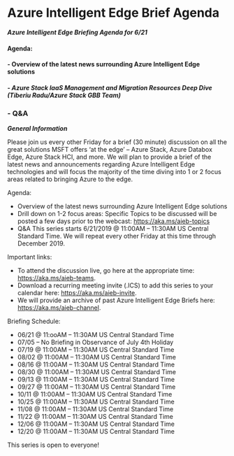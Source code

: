 # Azure Intelligent Edge Brief Agenda

***Azure Intelligent Edge Briefing Agenda for 6/21***

#### Agenda: ##
#### -	Overview of the latest news surrounding Azure Intelligent Edge solutions ###
##### -	Azure Stack IaaS Management and Migration Resources Deep Dive (Tiberiu Radu/Azure Stack GBB Team) ###
### -	Q&A ###




***General Information***

Please join us every other Friday for a brief (30 minute) discussion on all the great solutions MSFT offers ‘at the edge’ – Azure Stack, Azure Databox Edge, Azure Stack HCI, and more.  We will plan to provide a brief of the latest news and announcements regarding Azure Intelligent Edge technologies and will focus the majority of the time diving into 1 or 2 focus areas related to bringing Azure to the edge.

Agenda:
-	Overview of the latest news surrounding Azure Intelligent Edge solutions
-	Drill down on 1-2 focus areas:  Specific Topics to be discussed will be posted a few days prior to the webcast:  https://aka.ms/aieb-topics
-	Q&A
This series starts 6/21/2019 @ 11:00AM – 11:30AM US Central Standard Time.  We will repeat every other Friday at this time through December 2019.  

Important links:
-	To attend the discussion live, go here at the appropriate time:  https://aka.ms/aieb-teams.  
-	Download a recurring meeting invite (.ICS) to add this series to your calendar here:  https://aka.ms/aieb-invite.
-	We will provide an archive of past Azure Intelligent Edge Briefs here:  https://aka.ms/aieb-channel.

Briefing Schedule:

-	06/21 @ 11:ooAM – 11:30AM US Central Standard Time
-	07/05 – No Briefing in Observance of July 4th Holiday
-	07/19 @ 11:00AM – 11:30AM US Central Standard Time
-	08/02 @ 11:00AM – 11:30AM US Central Standard Time
-	08/16 @ 11:00AM – 11:30AM US Central Standard Time
-	08/30 @ 11:00AM – 11:30AM US Central Standard Time
-	09/13 @ 11:00AM – 11:30AM US Central Standard Time
-	09/27 @ 11:00AM – 11:30AM US Central Standard Time
-	10/11 @ 11:00AM – 11:30AM US Central Standard Time
-	10/25 @ 11:00AM – 11:30AM US Central Standard Time
-	11/08 @ 11:00AM – 11:30AM US Central Standard Time
-	11/22 @ 11:00AM – 11:30AM US Central Standard Time
-	12/06 @ 11:00AM – 11:30AM US Central Standard Time
-	12/20 @ 11:00AM – 11:30AM US Central Standard Time

This series is open to everyone!

